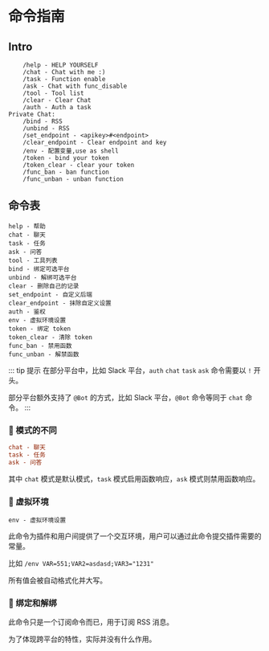 # 命令指南

## Intro

```text
    /help - HELP YOURSELF
    /chat - Chat with me :)
    /task - Function enable
    /ask - Chat with func_disable
    /tool - Tool list
    /clear - Clear Chat
    /auth - Auth a task
Private Chat:
    /bind - RSS
    /unbind - RSS
    /set_endpoint - <apikey>#<endpoint>
    /clear_endpoint - Clear endpoint and key
    /env - 配置变量,use as shell
    /token - bind your token
    /token_clear - clear your token
    /func_ban - ban function
    /func_unban - unban function
```


## 命令表

```shell
help - 帮助
chat - 聊天
task - 任务
ask - 问答
tool - 工具列表
bind - 绑定可选平台
unbind - 解绑可选平台
clear - 删除自己的记录
set_endpoint - 自定义后端
clear_endpoint - 抹除自定义设置
auth - 鉴权
env - 虚拟环境设置
token - 绑定 token
token_clear - 清除 token
func_ban - 禁用函数
func_unban - 解禁函数

```

::: tip 提示
在部分平台中，比如 Slack 平台，`auth` `chat` `task` `ask` 命令需要以 `!` 开头。

部分平台额外支持了 `@Bot` 的方式，比如 Slack 平台，`@Bot` 命令等同于 `chat` 命令。
:::

### 🥽 模式的不同

```ini
chat - 聊天
task - 任务
ask - 问答
```

其中 `chat` 模式是默认模式，`task` 模式启用函数响应，`ask` 模式则禁用函数响应。

### 🧁 虚拟环境

```shell
env - 虚拟环境设置
```

此命令为插件和用户间提供了一个交互环境，用户可以通过此命令提交插件需要的常量。

比如 `/env VAR=551;VAR2=asdasd;VAR3="1231"`

所有值会被自动格式化并大写。

### 🍭 绑定和解绑

此命令只是一个订阅命令而已，用于订阅 RSS 消息。

为了体现跨平台的特性，实际并没有什么作用。